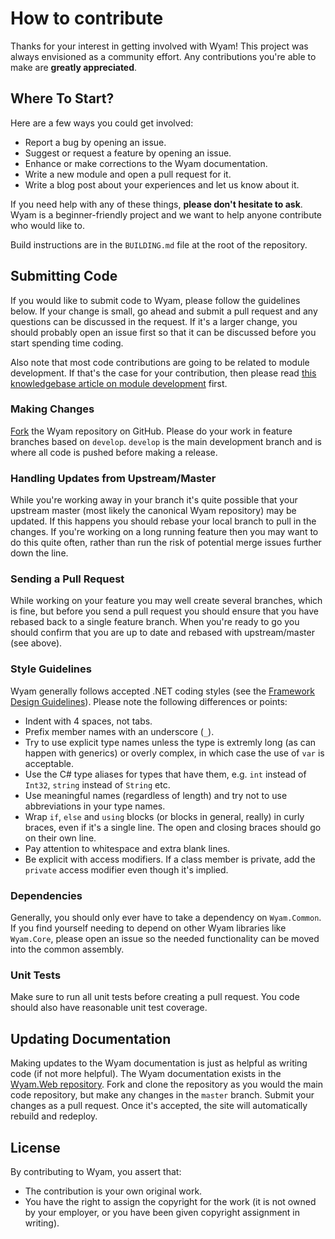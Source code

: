 # How to contribute

Thanks for your interest in getting involved with Wyam! This project was always envisioned as a community effort. Any contributions you're able to make are **greatly appreciated**.

## Where To Start?

Here are a few ways you could get involved:

- Report a bug by opening an issue.
- Suggest or request a feature by opening an issue.
- Enhance or make corrections to the Wyam documentation.
- Write a new module and open a pull request for it.
- Write a blog post about your experiences and let us know about it.

If you need help with any of these things, **please don't hesitate to ask**. Wyam is a beginner-friendly project and we want to help anyone contribute who would like to.

Build instructions are in the `BUILDING.md` file at the root of the repository.

## Submitting Code

If you would like to submit code to Wyam, please follow the guidelines below. If your change is small, go ahead and submit a pull request and any questions can be discussed in the request. If it's a larger change, you should probably open an issue first so that it can be discussed before you start spending time coding.

Also note that most code contributions are going to be related to module development. If that's the case for your contribution, then please read [this knowledgebase article on module development](http://wyam.io/knowledgebase/writing-a-module) first.

### Making Changes

[Fork](http://help.github.com/forking/) the Wyam repository on GitHub. Please do your work in feature branches based on `develop`. `develop` is the main development branch and is where all code is pushed before making a release.

### Handling Updates from Upstream/Master

While you're working away in your branch it's quite possible that your upstream master (most likely the canonical Wyam repository) may be updated. If this happens you should rebase your local branch to pull in the changes. If you're working on a long running feature then you may want to do this quite often, rather than run the risk of potential merge issues further down the line.

### Sending a Pull Request

While working on your feature you may well create several branches, which is fine, but before you send a pull request you should ensure that you have rebased back to a single feature branch. When you're ready to go you should confirm that you are up to date and rebased with upstream/master (see above).

### Style Guidelines

Wyam generally follows accepted .NET coding styles (see the [Framework Design Guidelines](https://msdn.microsoft.com/en-us/library/ms229042%28v=vs.110%29.aspx)). Please note the following differences or points:

- Indent with 4 spaces, not tabs.
- Prefix member names with an underscore (`_`).
- Try to use explicit type names unless the type is extremly long (as can happen with generics) or overly complex, in which case the use of `var` is acceptable.
- Use the C# type aliases for types that have them, e.g. `int` instead of `Int32`, `string` instead of `String` etc.
- Use meaningful names (regardless of length) and try not to use abbreviations in your type names.
- Wrap `if`, `else` and `using` blocks (or blocks in general, really) in curly braces, even if it's a single line. The open and closing braces should go on their own line.
- Pay attention to whitespace and extra blank lines.
- Be explicit with access modifiers. If a class member is private, add the `private` access modifier even though it's implied. 

### Dependencies

Generally, you should only ever have to take a dependency on `Wyam.Common`. If you find yourself needing to depend on other Wyam libraries like `Wyam.Core`, please open an issue so the needed functionality can be moved into the common assembly.

### Unit Tests

Make sure to run all unit tests before creating a pull request. You code should also have reasonable unit test coverage.

## Updating Documentation

Making updates to the Wyam documentation is just as helpful as writing code (if not more helpful). The Wyam documentation exists in the [Wyam.Web repository](https://github.com/Wyamio/Wyam.Web). Fork and clone the repository as you would the main code repository, but make any changes in the `master` branch. Submit your changes as a pull request. Once it's accepted, the site will automatically rebuild and redeploy. 

## License
By contributing to Wyam, you assert that:

* The contribution is your own original work.
* You have the right to assign the copyright for the work (it is not owned by your employer, or
  you have been given copyright assignment in writing).